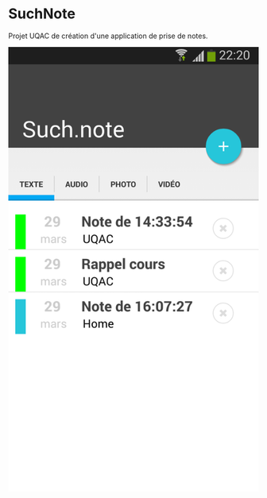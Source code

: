 # SuchNote

Projet UQAC de création d'une application de prise de notes.

![Main screen](https://github.com/DavidLevayer/suchnote/raw/master/screenshots/1.png)
